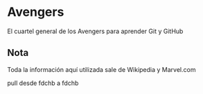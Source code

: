 # Avengers

El cuartel general de los Avengers para aprender Git y GitHub

## Nota
Toda la información aquí utilizada sale de Wikipedia y Marvel.com

pull desde fdchb a fdchb
